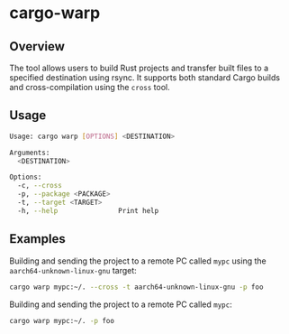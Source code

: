 # cargo-warp

## Overview

The tool allows users to build Rust projects and transfer built files to a specified destination using rsync. It supports both standard Cargo builds and cross-compilation using the `cross` tool.

## Usage
```bash
Usage: cargo warp [OPTIONS] <DESTINATION>

Arguments:
  <DESTINATION>

Options:
  -c, --cross
  -p, --package <PACKAGE>
  -t, --target <TARGET>
  -h, --help               Print help
```

## Examples
Building and sending the project to a remote PC called `mypc` using the `aarch64-unknown-linux-gnu` target:
```bash
cargo warp mypc:~/. --cross -t aarch64-unknown-linux-gnu -p foo 
```

Building and sending the project to a remote PC called `mypc`:
```bash
cargo warp mypc:~/. -p foo 
```

